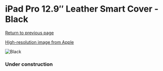 # iPad Pro 12.9″ Leather Smart Cover - Black

[Return to previous page](/ipad_pro129)

[High-resolution image from Apple](https://store.storeimages.cdn-apple.com/8756/as-images.apple.com/is/MPV62?wid=4500&hei=4500&fmt=png)

<div style="width: 384px"><img src="/everypreview/MPV62.png" alt="Black"></div>

### Under construction
